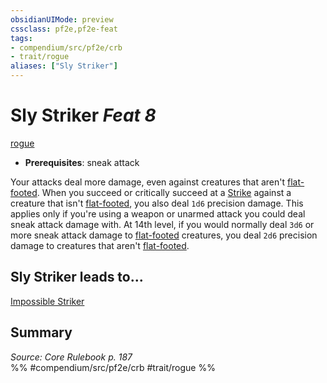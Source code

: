 ```yaml
---
obsidianUIMode: preview
cssclass: pf2e,pf2e-feat
tags:
- compendium/src/pf2e/crb
- trait/rogue
aliases: ["Sly Striker"]
---
```

# Sly Striker  *Feat 8*  
[rogue](rules/traits/rogue.md)  

- **Prerequisites**: sneak attack

Your attacks deal more damage, even against creatures that aren't [flat-footed](rules/conditions.md#Flat-footed). When you succeed or critically succeed at a [Strike](rules/actions/strike.md) against a creature that isn't [flat-footed](rules/conditions.md#Flat-footed), you also deal `1d6` precision damage. This applies only if you're using a weapon or unarmed attack you could deal sneak attack damage with. At 14th level, if you would normally deal `3d6` or more sneak attack damage to [flat-footed](rules/conditions.md#Flat-footed) creatures, you deal `2d6` precision damage to creatures that aren't [flat-footed](rules/conditions.md#Flat-footed).

## Sly Striker leads to...

[Impossible Striker](compendium/feats/impossible-striker.md)

## Summary

*Source: Core Rulebook p. 187*  
%% #compendium/src/pf2e/crb #trait/rogue %%